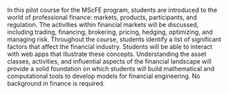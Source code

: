 In this pilot course for the MScFE program, students are introduced to the world of professional finance: markets, products, participants, and regulation. The activities within financial markets will be discussed, including trading, financing, brokering, pricing, hedging, optimizing, and managing risk. Throughout the course, students identify a list of significant factors that affect the financial industry. Students will be able to interact with web apps that illustrate these concepts. Understanding the asset classes, activities, and influential aspects of the financial landscape will provide a solid foundation on which students will build mathematical and computational tools to develop models for financial engineering. No background in finance is required.
